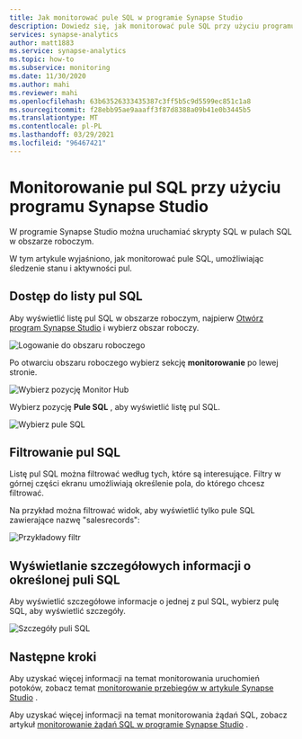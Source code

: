 ```yaml
---
title: Jak monitorować pule SQL w programie Synapse Studio
description: Dowiedz się, jak monitorować pule SQL przy użyciu programu Synapse Studio.
services: synapse-analytics
author: matt1883
ms.service: synapse-analytics
ms.topic: how-to
ms.subservice: monitoring
ms.date: 11/30/2020
ms.author: mahi
ms.reviewer: mahi
ms.openlocfilehash: 63b63526333435387c3ff5b5c9d5599ec851c1a8
ms.sourcegitcommit: f28ebb95ae9aaaff3f87d8388a09b41e0b3445b5
ms.translationtype: MT
ms.contentlocale: pl-PL
ms.lasthandoff: 03/29/2021
ms.locfileid: "96467421"
---
```

# <a name="use-synapse-studio-to-monitor-your-sql-pools"></a>Monitorowanie pul SQL przy użyciu programu Synapse Studio

W programie Synapse Studio można uruchamiać skrypty SQL w pulach SQL w obszarze roboczym.

W tym artykule wyjaśniono, jak monitorować pule SQL, umożliwiając śledzenie stanu i aktywności pul.

## <a name="access-sql-pools-list"></a>Dostęp do listy pul SQL

Aby wyświetlić listę pul SQL w obszarze roboczym, najpierw [Otwórz program Synapse Studio](https://web.azuresynapse.net/) i wybierz obszar roboczy.

![Logowanie do obszaru roboczego](./media/common/login-workspace.png)

Po otwarciu obszaru roboczego wybierz sekcję **monitorowanie** po lewej stronie.

![Wybierz pozycję Monitor Hub](./media/common/left-nav.png)

Wybierz pozycję **Pule SQL** , aby wyświetlić listę pul SQL.

 ![Wybierz pule SQL](./media/how-to-monitor-sql-pools/monitor-hub-nav-sql-pools.png)

## <a name="filter-your-sql-pools"></a>Filtrowanie pul SQL

Listę pul SQL można filtrować według tych, które są interesujące. Filtry w górnej części ekranu umożliwiają określenie pola, do którego chcesz filtrować.

Na przykład można filtrować widok, aby wyświetlić tylko pule SQL zawierające nazwę "salesrecords":

![Przykładowy filtr](./media/how-to-monitor-sql-pools/filter-example.png)

## <a name="view-details-about-a-specific-sql-pool"></a>Wyświetlanie szczegółowych informacji o określonej puli SQL

Aby wyświetlić szczegółowe informacje o jednej z pul SQL, wybierz pulę SQL, aby wyświetlić szczegóły.

![Szczegóły puli SQL](./media/how-to-monitor-sql-pools/sql-pool-details.png)

## <a name="next-steps"></a>Następne kroki

Aby uzyskać więcej informacji na temat monitorowania uruchomień potoków, zobacz temat [monitorowanie przebiegów w artykule Synapse Studio](how-to-monitor-pipeline-runs.md) . 

Aby uzyskać więcej informacji na temat monitorowania żądań SQL, zobacz artykuł [monitorowanie żądań SQL w programie Synapse Studio](how-to-monitor-sql-requests.md) .